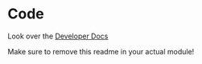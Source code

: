 # Code

Look over the [Developer Docs](https://docs.silverstripe.org)

Make sure to remove this readme in your actual module!
